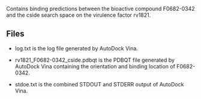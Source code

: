 Contains binding predictions between the bioactive compound F0682-0342 and the cside search space on the virulence factor rv1821.

## Files

- log.txt is the log file generated by AutoDock Vina.

- rv1821_F0682-0342_cside.pdbqt is the PDBQT file generated by AutoDock Vina containing the orientation and binding location of F0682-0342.

- stdoe.txt is the combined STDOUT and STDERR output of AutoDock Vina.

